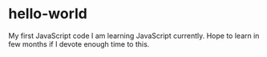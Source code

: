 # hello-world
My first JavaScript code
I am learning JavaScript currently. Hope to learn in few months if I devote enough time to this.
